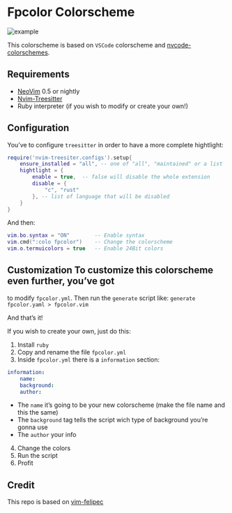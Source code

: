 # Fpcolor Colorscheme
![example](https://github.com/fedepujol/fpcolor/blob/main/media/image01.jpg)

This colorscheme is based on `VSCode` colorscheme and
[nvcode-colorschemes](https://github.com/ChristianChiarulli/nvcode-color-schemes.vim).

## Requirements

-   [NeoVim](https://github.com/neovim/neovim) 0.5 or nightly
-   [Nvim-Treesitter](https://github.com/nvim-treesitter/nvim-treesitter)
-   Ruby interpreter (if you wish to modify or create your own!)

## Configuration

You’ve to configure `treesitter` in order to have a more complete
hightlight:

``` lua
require('nvim-treesiter.configs').setup{
	ensure_installed = "all", -- one of "all", "maintained" or a list
	hightlight = {
		enable = true, 	-- false will disable the whole extension
		disable = {
			"c", "rust"
		}, -- list of language that will be disabled
	}
}
```

And then:

``` lua
vim.bo.syntax = "ON" 		-- Enable syntax
vim.cmd(":colo fpcolor") 	-- Change the colorscheme
vim.o.termuicolors = true 	-- Enable 24Bit colors
```

## Customization To customize this colorscheme even further, you’ve got

to modify `fpcolor.yml`. Then run the `generate` script like:
`generate fpcolor.yaml > fpcolor.vim`

And that’s it!

If you wish to create your own, just do this:

1.  Install `ruby`
2.  Copy and rename the file `fpcolor.yml`
3.  Inside `fpcolor.yml` there is a `information` section:

``` yaml
information:
    name:
    background:
    author:
```

-   The `name` it’s going to be your new colorscheme (make the file name
    and this the same)
-   The `background` tag tells the script wich type of background you’re
    gonna use
-   The `author` your info

4.  Change the colors
5.  Run the script
6.  Profit

## Credit

This repo is based on
[vim-felipec](https://github.com/felipec/vim-felipec)
